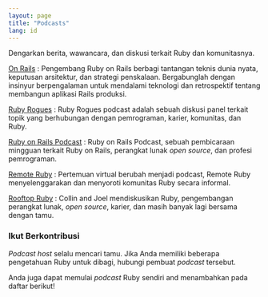 ```yaml
---
layout: page
title: "Podcasts"
lang: id
---
```


Dengarkan berita, wawancara, dan diskusi terkait Ruby dan komunitasnya.

[On Rails][onrails]
: Pengembang Ruby on Rails berbagi tantangan teknis dunia nyata, keputusan
  arsitektur, dan strategi penskalaan. Bergabunglah dengan insinyur
  berpengalaman untuk mendalami teknologi dan retrospektif tentang membangun
  aplikasi Rails produksi.

[Ruby Rogues][rogues]
: Ruby Rogues podcast adalah sebuah diskusi panel terkait topik yang
  berhubungan dengan pemrograman, karier, komunitas, dan Ruby.

[Ruby on Rails Podcast][rorpodcast]
: Ruby on Rails Podcast, sebuah pembicaraan mingguan terkait Ruby on Rails,
  perangkat lunak *open source*, dan profesi pemrograman.

[Remote Ruby][remote_ruby]
: Pertemuan virtual berubah menjadi podcast, Remote Ruby menyelenggarakan dan
  menyoroti komunitas Ruby secara informal.

[Rooftop Ruby][rooftop_ruby]
: Collin and Joel mendiskusikan Ruby, pengembangan perangkat lunak,
  *open source*, karier, dan masih banyak lagi bersama dengan tamu.

### Ikut Berkontribusi

*Podcast host* selalu mencari tamu. Jika Anda memiliki beberapa pengetahuan
Ruby untuk dibagi, hubungi pembuat *podcast* tersebut.

Anda juga dapat memulai *podcast* Ruby sendiri and menambahkan pada daftar
berikut!

[onrails]: https://onrails.buzzsprout.com/
[rooftop_ruby]: https://www.rooftopruby.com
[remote_ruby]: https://www.remoteruby.com
[rorpodcast]: https://www.therubyonrailspodcast.com
[rogues]: https://rubyrogues.com
